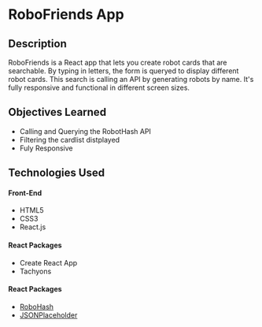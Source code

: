 # RoboFriends App

## Description

RoboFriends is a React app that lets you create robot cards that are searchable. By typing in letters, the form is queryed to display different robot cards. This search is calling an API by generating robots by name. It's fully responsive and functional in different screen sizes.

## Objectives Learned

- Calling and Querying the RobotHash API
- Filtering the cardlist distplayed
- Fuly Responsive

## Technologies Used

#### Front-End

- HTML5
- CSS3
- React.js

#### React Packages

- Create React App
- Tachyons

#### React Packages

- [RoboHash](https://robohash.org/ "RoboHash")
- [JSONPlaceholder](https://jsonplaceholder.typicode.com/ "JSONPlaceholder")


